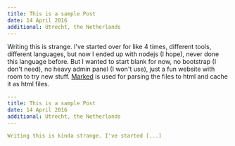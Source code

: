 ```yaml
---
title: This is a sample Post
date: 14 April 2016
additional: Utrecht, the Netherlands
---
```


Writing this is strange. I've started over for like 4 times, different tools, different languages, but now I ended up with nodejs (I hope), never done this language before. But I wanted to start blank for now, no bootstrap (I don't need), no heavy admin panel (I won't use), just a fun website with room to try new stuff. [Marked](https://github.com/chjj/marked) is used for parsing the files to html and cache it as html files.


```yaml
‑‑‑
title: This is a sample Post
date: 14 April 2016
additional: Utrecht, the Netherlands
‑‑‑

Writing this is kinda strange. I've started [...]
```
